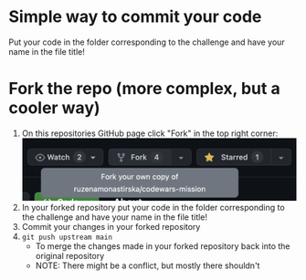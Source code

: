 # Simple way to commit your code
Put your code in the folder corresponding to the challenge and have your name in the file title!

# Fork the repo (more complex, but a cooler way)
1. On this repositories GitHub page click "Fork" in the top right corner:
![alt text](image.png)
2. In your forked repository put your code in the folder corresponding to the challenge and have your name in the file title!
3. Commit your changes in your forked repository
4. `git push upstream main`
    - To merge the changes made in your forked repository back into the original repository
    - NOTE: There might be a conflict, but mostly there shouldn't
